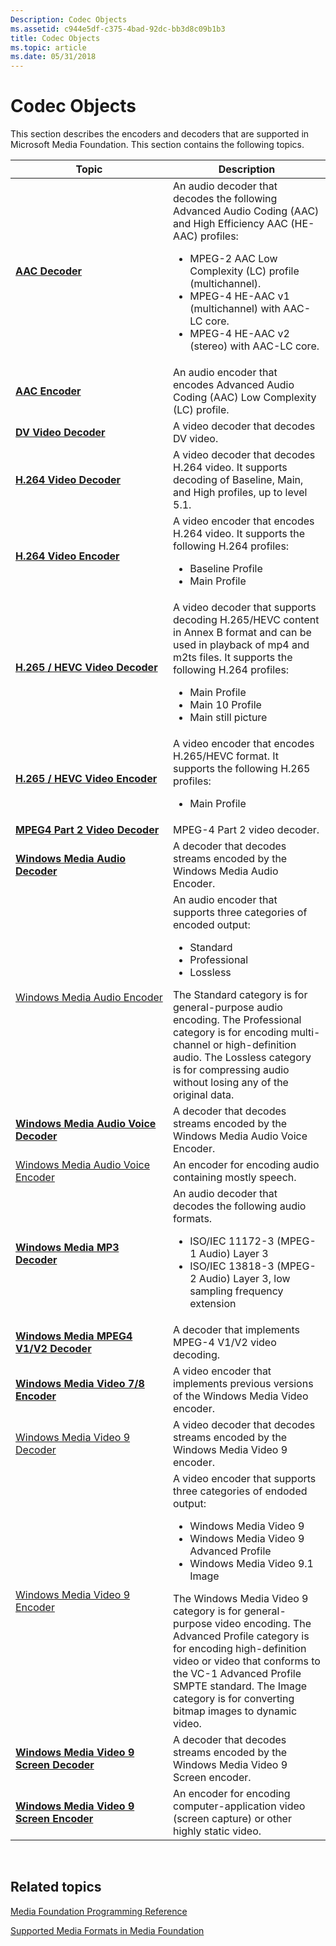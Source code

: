 ```yaml
---
Description: Codec Objects
ms.assetid: c944e5df-c375-4bad-92dc-bb3d8c09b1b3
title: Codec Objects
ms.topic: article
ms.date: 05/31/2018
---
```


# Codec Objects

This section describes the encoders and decoders that are supported in Microsoft Media Foundation. This section contains the following topics.



<table>
<colgroup>
<col style="width: 50%" />
<col style="width: 50%" />
</colgroup>
<thead>
<tr class="header">
<th>Topic</th>
<th>Description</th>
</tr>
</thead>
<tbody>
<tr class="odd">
<td><a href="aac-decoder.md"><strong>AAC Decoder</strong></a></td>
<td>An audio decoder that decodes the following Advanced Audio Coding (AAC) and High Efficiency AAC (HE-AAC) profiles:
<ul>
<li>MPEG-2 AAC Low Complexity (LC) profile (multichannel).</li>
<li>MPEG-4 HE-AAC v1 (multichannel) with AAC-LC core.</li>
<li>MPEG-4 HE-AAC v2 (stereo) with AAC-LC core.</li>
</ul></td>
</tr>
<tr class="even">
<td><a href="aac-encoder.md"><strong>AAC Encoder</strong></a></td>
<td>An audio encoder that encodes Advanced Audio Coding (AAC) Low Complexity (LC) profile.</td>
</tr>
<tr class="odd">
<td><a href="dv-video-decoder.md"><strong>DV Video Decoder</strong></a></td>
<td>A video decoder that decodes DV video.</td>
</tr>
<tr class="even">
<td><a href="h-264-video-decoder.md"><strong>H.264 Video Decoder</strong></a></td>
<td>A video decoder that decodes H.264 video. It supports decoding of Baseline, Main, and High profiles, up to level 5.1.</td>
</tr>
<tr class="odd">
<td><a href="h-264-video-encoder.md"><strong>H.264 Video Encoder</strong></a></td>
<td>A video encoder that encodes H.264 video. It supports the following H.264 profiles:
<ul>
<li>Baseline Profile</li>
<li>Main Profile</li>
</ul></td>
</tr>
<tr class="even">
<td><a href="h-264-video-decoder.md"><strong>H.265 / HEVC Video Decoder</strong></a></td>
<td>A video decoder that supports decoding H.265/HEVC content in Annex B format and can be used in playback of mp4 and m2ts files. It supports the following H.264 profiles:
<ul>
<li>Main Profile</li>
<li>Main 10 Profile</li>
<li>Main still picture</li>
</ul></td>
</tr>
<tr class="odd">
<td><a href="h-264-video-encoder.md"><strong>H.265 / HEVC Video Encoder</strong></a></td>
<td>A video encoder that encodes H.265/HEVC format. It supports the following H.265 profiles:
<ul>
<li>Main Profile</li>
</ul></td>
</tr>
<tr class="even">
<td><a href="mpeg4part2videodecoder.md"><strong>MPEG4 Part 2 Video Decoder</strong></a></td>
<td>MPEG-4 Part 2 video decoder.</td>
</tr>
<tr class="odd">
<td><a href="windowsmediaaudiodecoder.md"><strong>Windows Media Audio Decoder</strong></a></td>
<td>A decoder that decodes streams encoded by the Windows Media Audio Encoder.</td>
</tr>
<tr class="even">
<td><a href="windowsmediaaudioencoder.md">Windows Media Audio Encoder</a></td>
<td>An audio encoder that supports three categories of encoded output:
<ul>
<li>Standard</li>
<li>Professional</li>
<li>Lossless</li>
</ul>
The Standard category is for general-purpose audio encoding. The Professional category is for encoding multi-channel or high-definition audio. The Lossless category is for compressing audio without losing any of the original data.</td>
</tr>
<tr class="odd">
<td><a href="windowsmediaaudiovoicedecoder.md"><strong>Windows Media Audio Voice Decoder</strong></a></td>
<td>A decoder that decodes streams encoded by the Windows Media Audio Voice Encoder.</td>
</tr>
<tr class="even">
<td><a href="windowsmediaaudiovoiceencoder.md">Windows Media Audio Voice Encoder</a></td>
<td>An encoder for encoding audio containing mostly speech.</td>
</tr>
<tr class="odd">
<td><a href="windows-media-mp3-decoder.md"><strong>Windows Media MP3 Decoder</strong></a></td>
<td>An audio decoder that decodes the following audio formats.
<ul>
<li>ISO/IEC 11172-3 (MPEG-1 Audio) Layer 3</li>
<li>ISO/IEC 13818-3 (MPEG-2 Audio) Layer 3, low sampling frequency extension</li>
</ul></td>
</tr>
<tr class="even">
<td><a href="windowsmediampeg4decoder.md"><strong>Windows Media MPEG4 V1/V2 Decoder</strong></a></td>
<td>A decoder that implements MPEG-4 V1/V2 video decoding.</td>
</tr>
<tr class="odd">
<td><a href="windows-media-video-7-and-8-encoders.md"><strong>Windows Media Video 7/8 Encoder</strong></a></td>
<td>A video encoder that implements previous versions of the Windows Media Video encoder.</td>
</tr>
<tr class="even">
<td><a href="windowsmediavideo9decoder.md">Windows Media Video 9 Decoder</a></td>
<td>A video decoder that decodes streams encoded by the Windows Media Video 9 encoder.</td>
</tr>
<tr class="odd">
<td><a href="windowsmediavideo9encoder.md">Windows Media Video 9 Encoder</a></td>
<td>A video encoder that supports three categories of endoded output:
<ul>
<li>Windows Media Video 9</li>
<li>Windows Media Video 9 Advanced Profile</li>
<li>Windows Media Video 9.1 Image</li>
</ul>
The Windows Media Video 9 category is for general-purpose video encoding. The Advanced Profile category is for encoding high-definition video or video that conforms to the VC-1 Advanced Profile SMPTE standard. The Image category is for converting bitmap images to dynamic video.</td>
</tr>
<tr class="even">
<td><a href="windowsmediavideo9screendecoder.md"><strong>Windows Media Video 9 Screen Decoder</strong></a></td>
<td>A decoder that decodes streams encoded by the Windows Media Video 9 Screen encoder.</td>
</tr>
<tr class="odd">
<td><a href="windowsmediavideo9screenencoder.md"><strong>Windows Media Video 9 Screen Encoder</strong></a></td>
<td>An encoder for encoding computer-application video (screen capture) or other highly static video.</td>
</tr>
</tbody>
</table>



 

## Related topics

<dl> <dt>

[Media Foundation Programming Reference](media-foundation-programming-reference.md)
</dt> <dt>

[Supported Media Formats in Media Foundation](supported-media-formats-in-media-foundation.md)
</dt> </dl>

 

 



